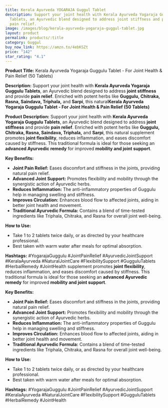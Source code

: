 ```yaml
---
title: Kerala Ayurveda YOGARAJA Guggul Tablet
description: Support your joint health with Kerala Ayurveda Yogaraja Guggulu
  Tablets, an Ayurvedic blend designed to address joint stiffness and provide
  pain relief.
image: /images/blog/kerala-ayurveda-yogaraja-guggul-tablet.jpg
layout: product
permalink: products/:title
category: Guggul
buy_now_link: https://amzn.to/4ebKSZt
price: "142"
star_rating: "4.1"
---
```

**Product Title:**
Kerala Ayurveda Yogaraja Guggulu Tablet - For Joint Health & Pain Relief (50 Tablets)

**Description:**
Support your joint health with **Kerala Ayurveda Yogaraja Guggulu Tablets**, an Ayurvedic blend designed to address **joint stiffness** and provide **pain relief**. Enriched with potent herbs like **Guggulu, Chitraka, Rasna, Saindava, Triphala,** and **Sarpi**, this natural**Kerala Ayurveda Yogaraja Guggulu Tablet - For Joint Health & Pain Relief (50 Tablets)**

**Product Description:**
Support your joint health with **Kerala Ayurveda Yogaraja Guggulu Tablets**, an Ayurvedic blend designed to address **joint stiffness** and provide **pain relief**. Enriched with potent herbs like **Guggulu, Chitraka, Rasna, Saindava, Triphala,** and **Sarpi**, this natural supplement promotes **joint flexibility**, reduces inflammation, and eases discomfort caused by stiffness. This traditional formula is ideal for those seeking an **advanced Ayurvedic remedy** for improved **mobility and joint support**.

**Key Benefits:**
- **Joint Pain Relief:** Eases discomfort and stiffness in the joints, providing natural pain relief.
- **Advanced Joint Support:** Promotes flexibility and mobility through the synergistic action of Ayurvedic herbs.
- **Reduces Inflammation:** The anti-inflammatory properties of Guggulu help in managing swelling and stiffness.
- **Improves Circulation:** Enhances blood flow to affected joints, aiding in better joint health and movement.
- **Traditional Ayurvedic Formula:** Contains a blend of time-tested ingredients like Triphala, Chitraka, and Rasna for overall joint well-being.

**How to Use:**
- Take 1 to 2 tablets twice daily, or as directed by your healthcare professional.
- Best taken with warm water after meals for optimal absorption.

**Hashtags:**
#YogarajaGuggulu #JointPainRelief #AyurvedicJointSupport #KeralaAyurveda #NaturalJointCare #FlexibilitySupport #GugguluTablets #HerbalRemedy #JointHealth supplement promotes **joint flexibility**, reduces inflammation, and eases discomfort caused by stiffness. This traditional formula is ideal for those seeking an **advanced Ayurvedic remedy** for improved **mobility and joint support**.

**Key Benefits:**
- **Joint Pain Relief:** Eases discomfort and stiffness in the joints, providing natural pain relief.
- **Advanced Joint Support:** Promotes flexibility and mobility through the synergistic action of Ayurvedic herbs.
- **Reduces Inflammation:** The anti-inflammatory properties of Guggulu help in managing swelling and stiffness.
- **Improves Circulation:** Enhances blood flow to affected joints, aiding in better joint health and movement.
- **Traditional Ayurvedic Formula:** Contains a blend of time-tested ingredients like Triphala, Chitraka, and Rasna for overall joint well-being.

**How to Use:**
- Take 1 to 2 tablets twice daily, or as directed by your healthcare professional.
- Best taken with warm water after meals for optimal absorption.

**Hashtags:**
#YogarajaGuggulu #JointPainRelief #AyurvedicJointSupport #KeralaAyurveda #NaturalJointCare #FlexibilitySupport #GugguluTablets #HerbalRemedy #JointHealth
